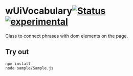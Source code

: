 
# wUiVocabulary[![Status](https://github.com/Wandalen/wUiVocabulary/workflows/Test/badge.svg)](https://github.com/Wandalen/wUiVocabulary/actions?query=workflow%3ATest) [![experimental](https://img.shields.io/badge/stability-experimental-orange.svg)](https://github.com/emersion/stability-badges#experimental)

Class to connect phrases with dom elements on the page.

## Try out
```
npm install
node sample/Sample.js
```
